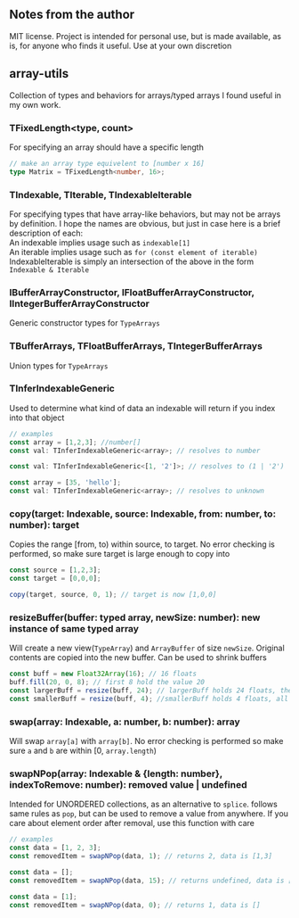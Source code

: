 ## Notes from the author
MIT license. Project is intended for personal use, but is made available, as is, for anyone who finds it useful. Use at your own discretion

## array-utils
Collection of types and behaviors for arrays/typed arrays I found useful in my own work.

### TFixedLength<type, count>
For specifying an array should have a specific length
```ts
// make an array type equivelent to [number x 16]
type Matrix = TFixedLength<number, 16>;
```

### TIndexable, TIterable, TIndexableIterable
For specifying types that have array-like behaviors, but may not be arrays by definition.
I hope the names are obvious, but just in case here is a brief description of each:<br>
An indexable implies usage such as `indexable[1]`<br>
An iterable implies usage such as `for (const element of iterable)`<br>
IndexableIterable is simply an intersection of the above in the form `Indexable & Iterable`<br>

### IBufferArrayConstructor, IFloatBufferArrayConstructor, IIntegerBufferArrayConstructor
Generic constructor types for `TypeArrays`

### TBufferArrays, TFloatBufferArrays, TIntegerBufferArrays
Union types for `TypeArrays`

### TInferIndexableGeneric
Used to determine what kind of data an indexable will return if you index into that object
```ts
// examples
const array = [1,2,3]; //number[]
const val: TInferIndexableGeneric<array>; // resolves to number

const val: TInferIndexableGeneric<[1, '2']>; // resolves to (1 | '2')

const array = [35, 'hello'];
const val: TInferIndexableGeneric<array>; // resolves to unknown
```

### copy(target: Indexable, source: Indexable, from: number, to: number): target
Copies the range [from, to) within source, to target. No error checking is performed, so make sure
target is large enough to copy into<br>
```ts
const source = [1,2,3];
const target = [0,0,0];

copy(target, source, 0, 1); // target is now [1,0,0]
```

### resizeBuffer(buffer: typed array, newSize: number): new instance of same typed array
Will create a new view(`TypeArray`) and `ArrayBuffer` of size `newSize`. Original contents are copied into the new buffer. Can be used to shrink buffers<br>
```ts
const buff = new Float32Array(16); // 16 floats
buff.fill(20, 0, 8); // first 8 hold the value 20
const largerBuff = resize(buff, 24); // largerBuff holds 24 floats, the first 8 hold the value 20
const smallerBuff = resize(buff, 4); //smallerBuff holds 4 floats, all of which hold the value 20
```

### swap(array: Indexable, a: number, b: number): array
Will swap `array[a]` with `array[b]`. No error checking is performed so make sure `a` and `b` are within [0, `array.length`)

### swapNPop(array: Indexable & {length: number}, indexToRemove: number): removed value | undefined
Intended for UNORDERED collections, as an alternative to `splice`. follows same rules as `pop`, but can be used to remove a value from anywhere. If you care about element order after removal, use this function with care
```ts
// examples
const data = [1, 2, 3];
const removedItem = swapNPop(data, 1); // returns 2, data is [1,3]

const data = [];
const removedItem = swapNPop(data, 15); // returns undefined, data is []

const data = [1];
const removedItem = swapNPop(data, 0); // returns 1, data is []
```